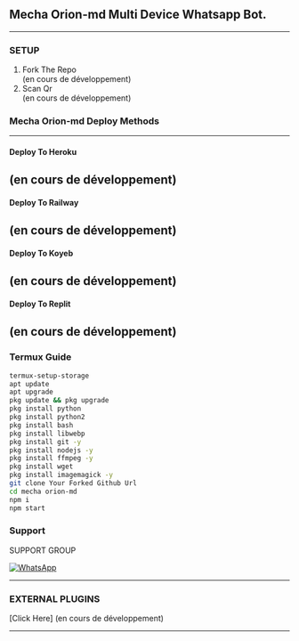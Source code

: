 ## Mecha Orion-md Multi Device Whatsapp Bot.

***

### SETUP

1. Fork The Repo
    <br>
(en cours de développement)
2. Scan Qr
    <br>
(en cours de développement) 
### Mecha Orion-md Deploy Methods

-------

#### Deploy To Heroku 
(en cours de développement)
---
#### Deploy To Railway
(en cours de développement)
---
#### Deploy To Koyeb
(en cours de développement)
---
#### Deploy To Replit
(en cours de développement)
---
 ### Termux Guide

 ```bash
termux-setup-storage
apt update
apt upgrade
pkg update && pkg upgrade
pkg install python
pkg install python2
pkg install bash
pkg install libwebp
pkg install git -y
pkg install nodejs -y 
pkg install ffmpeg -y 
pkg install wget
pkg install imagemagick -y
git clone Your Forked Github Url
cd mecha orion-md
npm i
npm start
```
 
 ### Support

SUPPORT GROUP

<a href="https://chat.whatsapp.com/BrwZcdWRlsfEdvkrrXoZaj"><img alt="WhatsApp" src="https://camo.githubusercontent.com/2157131829ac512183ee8f8b6c6f803688a4cc66a2e686602844e80478401a7c/68747470733a2f2f696d672e736869656c64732e696f2f62616467652f4a6f696e2047726f75702d3235443336363f7374796c653d666f722d7468652d6261646765266c6f676f3d7768617473617070266c6f676f436f6c6f723d7768697465"/></a>

---
### EXTERNAL PLUGINS

[Click Here]
(en cours de développement)

---
